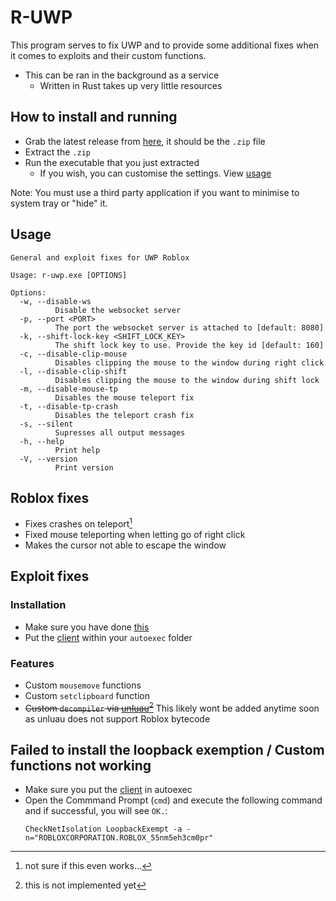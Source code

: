 # R-UWP

This program serves to fix UWP and to provide some additional fixes when it comes to exploits and their custom functions.

- This can be ran in the background as a service
  - Written in Rust takes up very little resources

## How to install and running

- Grab the latest release from [here](https://github.com/Stefanuk12/R-UWP/releases/latest), it should be the `.zip` file
- Extract the `.zip`
- Run the executable that you just extracted
  - If you wish, you can customise the settings. View [usage](#usage)

Note: You must use a third party application if you want to minimise to system tray or "hide" it.

## Usage

```
General and exploit fixes for UWP Roblox

Usage: r-uwp.exe [OPTIONS]

Options:
  -w, --disable-ws
          Disable the websocket server
  -p, --port <PORT>
          The port the websocket server is attached to [default: 8080]
  -k, --shift-lock-key <SHIFT_LOCK_KEY>
          The shift lock key to use. Provide the key id [default: 160]
  -c, --disable-clip-mouse
          Disables clipping the mouse to the window during right click
  -l, --disable-clip-shift
          Disables clipping the mouse to the window during shift lock
  -m, --disable-mouse-tp
          Disables the mouse teleport fix
  -t, --disable-tp-crash
          Disables the teleport crash fix
  -s, --silent
          Supresses all output messages
  -h, --help
          Print help
  -V, --version
          Print version
```
## Roblox fixes

- Fixes crashes on teleport[^1]
- Fixed mouse teleporting when letting go of right click
- Makes the cursor not able to escape the window

[^1]: not sure if this even works... 

## Exploit fixes

### Installation

- Make sure you have done [this](#how-to-install)
- Put the [client](./Client.lua) within your `autoexec` folder

### Features

- Custom `mousemove` functions
- Custom `setclipboard` function
- ~~Custom `decompiler` via [unluau](https://github.com/valencefun/unluau)[^2]~~ This likely wont be added anytime soon as unluau does not support Roblox bytecode

[^2]: this is not implemented yet

## Failed to install the loopback exemption / Custom functions not working

- Make sure you put the [client](./Client.lua) in autoexec
- Open the Commmand Prompt (`cmd`) and execute the following command and if successful, you will see `OK.`:
  ```
  CheckNetIsolation LoopbackExempt -a -n="ROBLOXCORPORATION.ROBLOX_55nm5eh3cm0pr"
  ```